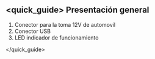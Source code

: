 ## <quick_guide> Presentación general


1. Conector para la toma 12V de automovil 
2. Conector USB
3. LED indicador de funcionamiento

</quick_guide>
